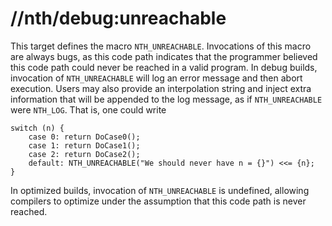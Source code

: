 # //nth/debug:unreachable

This target defines the macro `NTH_UNREACHABLE`. Invocations of this macro are always bugs, as this
code path indicates that the programmer believed this code path could never be reached in a valid
program. In debug builds, invocation of `NTH_UNREACHABLE` will log an error message and then abort
execution. Users may also provide an interpolation string and inject extra information that will be
appended to the log message, as if `NTH_UNREACHABLE` were `NTH_LOG`. That is, one could write

```
switch (n) {
    case 0: return DoCase0();
    case 1: return DoCase1();
    case 2: return DoCase2();
    default: NTH_UNREACHABLE("We should never have n = {}") <<= {n};
}
```

In optimized builds, invocation of `NTH_UNREACHABLE` is undefined, allowing compilers to optimize
under the assumption that this code path is never reached.

